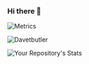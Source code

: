 ### Hi there 👋

![Metrics](https://metrics.lecoq.io/davetbutler?template=classic&isocalendar=1&languages=1&activity=1&stackoverflow=1&base.indepth=false&base.hireable=false&isocalendar.duration=half-year&languages.limit=8&languages.threshold=0%25&languages.other=false&languages.colors=github&languages.sections=most-used&languages.indepth=false&languages.analysis.timeout=15&languages.categories=markup%2C%20programming&languages.recent.categories=markup%2C%20programming&languages.recent.load=300&languages.recent.days=14&activity.limit=5&activity.load=300&activity.days=14&activity.visibility=all&activity.timestamps=false&activity.filter=all&stackoverflow.user=15471232&stackoverflow.sections=answers-top%2C%20questions-recent&stackoverflow.limit=2&stackoverflow.lines=4&stackoverflow.lines.snippet=2&config.timezone=Europe%2FLondon)

![Davetbutler](https://github-readme-stats.vercel.app/api?username=Davetbutler&show_icons=true)

![Your Repository's Stats](https://github-readme-stats.vercel.app/api/top-langs/?username=Davetbutler&theme=blue-green)

<!--
**Davetbutler/Davetbutler** is a ✨ _special_ ✨ repository because its `README.md` (this file) appears on your GitHub profile.

Here are some ideas to get you started:

- 🔭 I’m currently working on ...
- 🌱 I’m currently learning ...
- 👯 I’m looking to collaborate on ...
- 🤔 I’m looking for help with ...
- 💬 Ask me about ...
- 📫 How to reach me: ...
- 😄 Pronouns: ...
- ⚡ Fun fact: ...
-->
